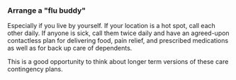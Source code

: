 ### Arrange a "flu buddy"

Especially if you live by yourself. If your location is a hot spot, call each other daily. If anyone is sick, call them twice daily and have an agreed-upon contactless plan for delivering food, pain relief, and prescribed medications as well as for back up care of dependents.

This is a good opportunity to think about longer term versions of these care contingency plans.
